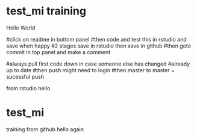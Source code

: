 
# test_mi training
Hello World

#click on readme in bottom panel
#then code and test this in rstudio and save when happy 
#2 stages save in rstudio then save in github
#then goto commit in top panel and make a comment

#always pull first code down in case someone else has changed
#already up to date
#then push might need to login
#then master to master = sucessful push


from rstudio hello
# test_mi
training
from github
hello again

